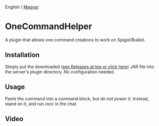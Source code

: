 English / [Magyar](https://github.com/NorbiPeti/OneCommandHelper/blob/master/README_hu.md)

# OneCommandHelper
A plugin that allows one command creations to work on Spigot/Bukkit.

## Installation
Simply put the downloaded ([see Releases at top or click here](https://github.com/NorbiPeti/OneCommandHelper/releases)) JAR file into the server's plugin directory. No configuration needed.

## Usage
Paste the command into a command block, but *do not power it*. Instead, stand on it, and run /occ in the chat.

## Video
